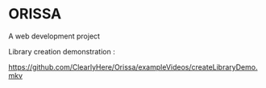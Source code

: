 # ORISSA

A web development project

Library creation demonstration :

https://github.com/ClearlyHere/Orissa/exampleVideos/createLibraryDemo.mkv

